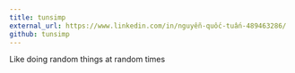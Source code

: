 ```yaml
---
title: tunsimp
external_url: https://www.linkedin.com/in/nguyễn-quốc-tuấn-489463286/
github: tunsimp
---
```

Like doing random things at random times

